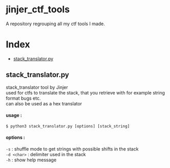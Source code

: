 # jinjer_ctf_tools
A repository regrouping all my ctf tools I made.


# Index 
- [stack_translator.py](#stack_translatorpy)



## stack_translator.py
stack_translator tool by Jinjer  
used for ctfs to translate the stack, that you retrieve with for example string format bugs etc.  
can also be used as a hex translator  

#### usage : 
```
$ python3 stack_translator.py [options] [stack_string]
```
#### options :
`-s` : shuffle mode to get strings with possible shifts in the stack  
`-d <char>` : delimiter used in the stack  
`-h` : show help message

